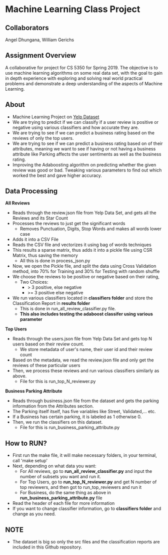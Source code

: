 # Machine Learning Class Project

## Collaborators 

Angel Dhungana, William Gerichs

## Assignment Overview

A collaborative for project for CS 5350 for Spring 2019.
The objective is to use machine learning algorithms on some real data set, with the goal to gain in depth experience with exploring and solving real world practical problems and demonstrate a deep understanding of the aspects of Machine Learning.

## About

* Machine Learning Project on [Yelp Dataset](https://www.yelp.com/dataset)
* We are trying to predict if we can classify if a user review is positive or negative using various classifiers and how accurate they are.
* We are trying to see if we can predict a business rating based on the reviews of only the top users.
* We are trying to see if we can predict a business rating based on of their attributes, meaning we want to see if having or not having a business attribute like Parking affects the user sentiments as well as the business rating.
* Improving the Adaboosting algorithm on predicting whether the given review was good or bad. Tweaking various parameters to find out which worked the best and gave higher accuracy.
    

## Data Processing
**All Reviews**
- Reads through the review.json file from Yelp Data Set, and gets all the Reviews and its Star Count
- Processes the reviews to just get the significant words
    - Removes Punctuation, Digits, Stop Words and makes all words lower case
- Adds it into a CSV File
- Reads the CSV file and vectorizes it using bag of words techniques
- This results a sparse matrix, thus adds it into a pickle file using CSR Matrix, thus saving the memory
    - All this is done in process_json.py
- Now, we open the Pickle file, and split the data using Cross Validation method, into 70% for Training and 30% for Testing with random shuffle
- We choose the reviews to be positive or negative based on their rating,
    - Two Choices: 
       - &gt; 3 positive, else negative 
        - &gt;= 3 positive else negative
- We run various classifiers located in **classifiers folder** and store the Classification Report in **results folder**
    - This is done in run_all_review_classifier.py file.
    - **This also includes testing the adaboost classifer using various parameter**

**Top Users**
- Reads through the users.json file from Yelp Data Set and gets top N users based on their review count.
    - We store metadata of user's name, their user id and their review count
- Based on the metadata, we read the review.json file and only get the reviews of these particular users
- Then, we process these reviews and run various classifiers similarly as above.
    - File for this is run_top_N_reviewer.py

**Business Parking Attribute**
- Reads through business.json file from the dataset and gets the parking information from the Attributes section.
- The Parking itself itself, has five variables like Street, Validated,... etc.
- If a Business has certain parking, it is labeled as 1 otherwise 0.
- Then, we run the classifiers on this dataset.
    - File for this is run_business_parking_attribute.py

## How to RUN?
* First run the make file, it will make necessary folders, in your terminal, call 'make setup'
* Next, depending on what data you want:
    * For All reviews, go to  **run_all_review_classifier.py** and input the number of subsets you want and run it.
    * For Top Users, go to **run_top_N_reviewer.py** and get N number of top reviewers, and then got to run_top_reviewers and run it
    * For Business, do the same thing as above in **run_business_parking_attribute.py** file
* Read the header of each file for more information
* If you want to change classifier information, go to **classifiers folder** and change as you need.

## NOTE
- The dataset is big so only the src files and the classification reports are included in this Github repository.
